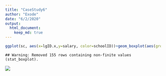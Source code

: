 ```yaml
---
title: "CaseStudy6"
author: "Exode"
date: "6/2/2020"
output: 
  html_document:
    keep_md: true
---
```


















```r
ggplot(sc, aes(x=lgID.x,y=salary, color=schoolID))+geom_boxplot(aes(group=schoolID))+labs(x="LeagueID",y="Salary in 2017 U.S.Dollars",title="Comparison Between Baseball Professionals \n Who Attended BYU and those Who Attended Other Colleges in Utah",size="Salary(1K)")+facet_wrap(~schoolID)
```

```
## Warning: Removed 155 rows containing non-finite values (stat_boxplot).
```

![](Case6_files/figure-html/unnamed-chunk-5-1.png)<!-- -->




